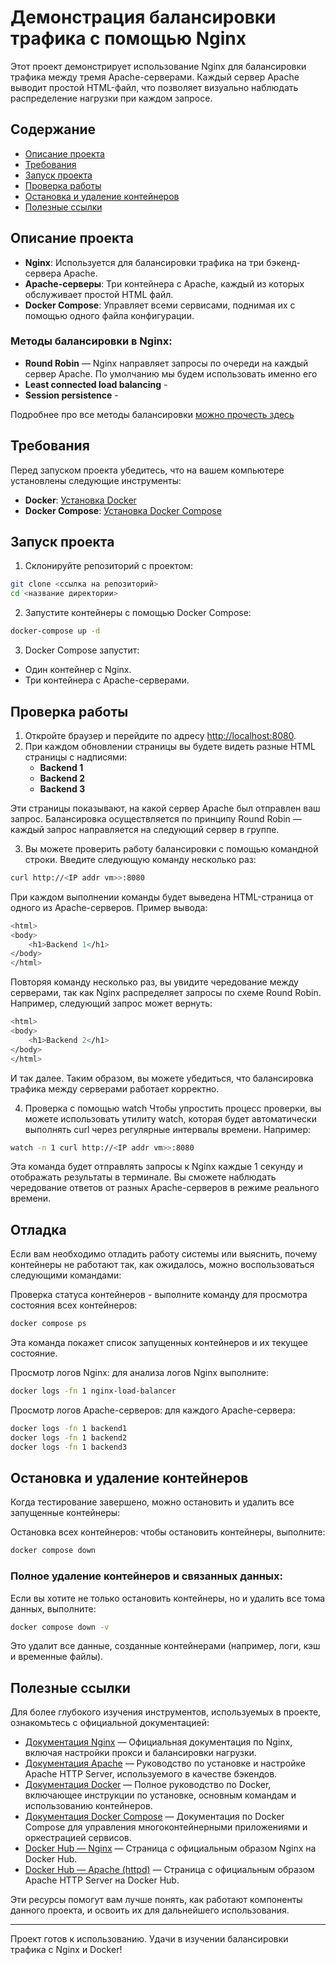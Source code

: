 # Демонстрация балансировки трафика с помощью Nginx

Этот проект демонстрирует использование Nginx для балансировки трафика между тремя Apache-серверами. Каждый сервер Apache выводит простой HTML-файл, что позволяет визуально наблюдать распределение нагрузки при каждом запросе.

## Содержание

- [Описание проекта](#описание-проекта)
- [Требования](#требования)
- [Запуск проекта](#запуск-проекта)
- [Проверка работы](#проверка-работы)
- [Остановка и удаление контейнеров](#остановка-и-удаление-контейнеров)
- [Полезные ссылки](#полезные-ссылки)

## Описание проекта

- **Nginx**: Используется для балансировки трафика на три бэкенд-сервера Apache.
- **Apache-серверы**: Три контейнера с Apache, каждый из которых обслуживает простой HTML файл.
- **Docker Compose**: Управляет всеми сервисами, поднимая их с помощью одного файла конфигурации.

### Методы балансировки в Nginx:
- **Round Robin** — Nginx направляет запросы по очереди на каждый сервер Apache. 
По умолчанию мы будем использовать именно его
- **Least connected load balancing** - 
- **Session persistence** - 

Подробнее про все методы балансировки [можно прочесть здесь](https://nginx.org/en/docs/http/load_balancing.html)

## Требования

Перед запуском проекта убедитесь, что на вашем компьютере установлены следующие инструменты:
- **Docker**: [Установка Docker](https://docs.docker.com/get-docker/)
- **Docker Compose**: [Установка Docker Compose](https://docs.docker.com/compose/install/)

## Запуск проекта

1. Склонируйте репозиторий с проектом:

```bash
git clone <ссылка на репозиторий>
cd <название директории>
```
2. Запустите контейнеры с помощью Docker Compose:
```bash
docker-compose up -d
```
3. Docker Compose запустит:
- Один контейнер с Nginx.
- Три контейнера с Apache-серверами.

## Проверка работы

1. Откройте браузер и перейдите по адресу [http://localhost:8080](http://localhost:8080).
2. При каждом обновлении страницы вы будете видеть разные HTML страницы с надписями:
   - **Backend 1**
   - **Backend 2**
   - **Backend 3**

Эти страницы показывают, на какой сервер Apache был отправлен ваш запрос. Балансировка осуществляется по принципу Round Robin — каждый запрос направляется на следующий сервер в группе.

3. Вы можете проверить работу балансировки с помощью командной строки. Введите следующую команду несколько раз:

```bash
curl http://<IP addr vm>>:8080
```

При каждом выполнении команды будет выведена HTML-страница от одного из Apache-серверов. Пример вывода:

```bash
<html>
<body>
    <h1>Backend 1</h1>
</body>
</html>
```
Повторяя команду несколько раз, вы увидите чередование между серверами, так как Nginx распределяет запросы по схеме Round Robin. Например, следующий запрос может вернуть:

```bash
<html>
<body>
    <h1>Backend 2</h1>
</body>
</html>
```
И так далее. Таким образом, вы можете убедиться, что балансировка трафика между серверами работает корректно.

4. Проверка с помощью watch
Чтобы упростить процесс проверки, вы можете использовать утилиту watch, которая будет автоматически выполнять curl через регулярные интервалы времени. Например:

```bash
watch -n 1 curl http://<IP addr vm>>:8080
```
Эта команда будет отправлять запросы к Nginx каждые 1 секунду и отображать результаты в терминале. Вы сможете наблюдать чередование ответов от разных Apache-серверов в режиме реального времени.

## Отладка
Если вам необходимо отладить работу системы или выяснить, почему контейнеры не работают так, как ожидалось, можно воспользоваться следующими командами:

Проверка статуса контейнеров - выполните команду для просмотра состояния всех контейнеров:
```bash
docker compose ps
```
Эта команда покажет список запущенных контейнеров и их текущее состояние.

Просмотр логов Nginx: для анализа логов Nginx выполните:
```bash
docker logs -fn 1 nginx-load-balancer
```
Просмотр логов Apache-серверов: для каждого Apache-сервера:
```bash
docker logs -fn 1 backend1
docker logs -fn 1 backend2
docker logs -fn 1 backend3
```

## Остановка и удаление контейнеров
Когда тестирование завершено, можно остановить и удалить все запущенные контейнеры:

Остановка всех контейнеров: чтобы остановить контейнеры, выполните:

```bash
docker compose down
```
### Полное удаление контейнеров и связанных данных:

Если вы хотите не только остановить контейнеры, но и удалить все тома данных, выполните:
```bash
docker compose down -v
```
Это удалит все данные, созданные контейнерами (например, логи, кэш и временные файлы).

## Полезные ссылки

Для более глубокого изучения инструментов, используемых в проекте, ознакомьтесь с официальной документацией:

- [Документация Nginx](https://nginx.org/ru/docs/) — Официальная документация по Nginx, включая настройки прокси и балансировки нагрузки.
- [Документация Apache](https://httpd.apache.org/docs/) — Руководство по установке и настройке Apache HTTP Server, используемого в качестве бэкендов.
- [Документация Docker](https://docs.docker.com/) — Полное руководство по Docker, включающее инструкции по установке, основным командам и использованию контейнеров.
- [Документация Docker Compose](https://docs.docker.com/compose/) — Документация по Docker Compose для управления многоконтейнерными приложениями и оркестрацией сервисов.
- [Docker Hub — Nginx](https://hub.docker.com/_/nginx) — Страница с официальным образом Nginx на Docker Hub.
- [Docker Hub — Apache (httpd)](https://hub.docker.com/_/httpd) — Страница с официальным образом Apache HTTP Server на Docker Hub.

Эти ресурсы помогут вам лучше понять, как работают компоненты данного проекта, и освоить их для дальнейшего использования.

---

Проект готов к использованию. Удачи в изучении балансировки трафика с Nginx и Docker!
